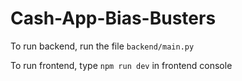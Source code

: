 # Cash-App-Bias-Busters

To run backend, run the file `backend/main.py`  

To run frontend, type `npm run dev` in frontend console